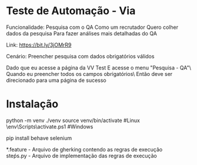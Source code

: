 # Teste de Automação - Via

Funcionalidade: Pesquisa com o QA Como um recrutador Quero colher dados da pesquisa Para fazer análises mais detalhadas do QA

Link: https://bit.ly/3jOMrR9

Cenário: Preencher pesquisa com dados obrigatórios válidos

Dado que eu acesse a página da VV Test E acesse o menu "Pesquisa - QA"\ Quando eu preencher todos os campos obrigatórios\ Então deve ser direcionado para uma página de sucesso

# Instalação

python -m venv ./venv
source venv/bin/activate #Linux
\env\Scripts\activate.ps1 #Windows

pip install behave selenium

*.feature - Arquivo de gherking contendo as regras de execução  
steṕs.py - Arquivo de implementação das regras de execução
